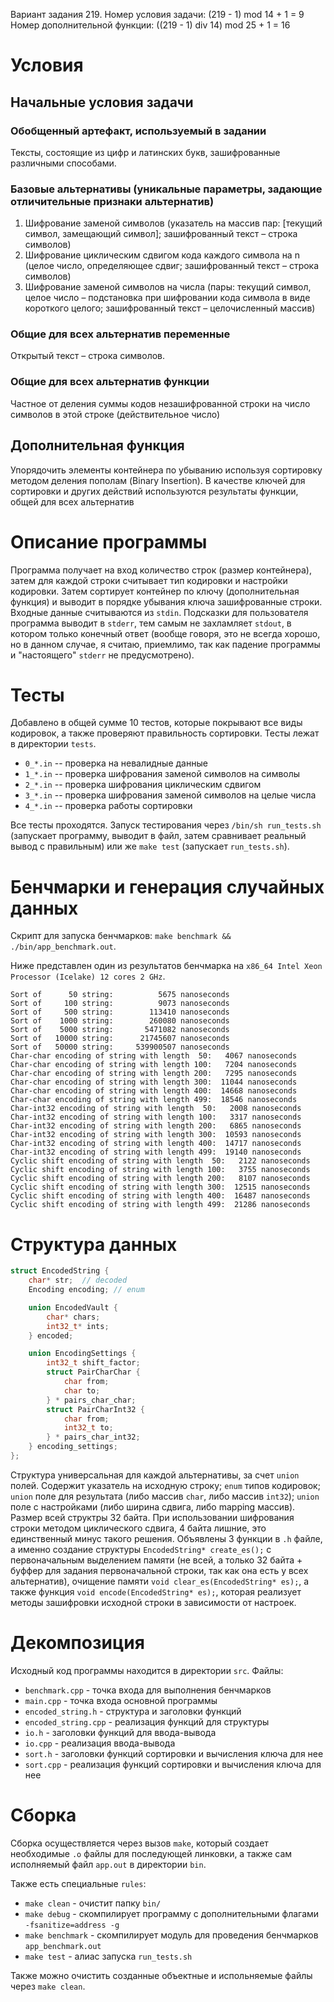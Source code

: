 Вариант задания 219.
Номер условия задачи: (219 - 1) mod 14 + 1 = 9
Номер дополнительной функции: ((219 - 1) div 14) mod 25 + 1 = 16

# Условия
## Начальные условия задачи

### Обобщенный артефакт, используемый в задании 
Тексты, состоящие из цифр и латинских букв, зашифрованные различными способами.

### Базовые альтернативы (уникальные параметры, задающие отличительные признаки альтернатив) 
1. Шифрование заменой символов (указатель на массив пар: [текущий символ, замещающий символ]; зашифрованный текст – строка символов)
2. Шифрование циклическим сдвигом кода каждого символа на n (целое число, определяющее сдвиг; зашифрованный текст – строка символов)
3. Шифрование заменой символов на числа (пары: текущий символ, целое число – подстановка при шифровании кода символа в виде короткого целого; зашифрованный текст – целочисленный массив)

### Общие для всех альтернатив переменные 

Открытый текст – строка символов.

### Общие для всех альтернатив функции 

Частное от деления суммы кодов незашифрованной строки на число символов в этой строке (действительное число)

## Дополнительная функция 

Упорядочить элементы контейнера по убыванию используя сортировку методом деления пополам (Binary Insertion). В качестве ключей для сортировки и других действий используются результаты функции, общей для всех альтернатив

# Описание программы

Программа получает на вход количество строк (размер контейнера), затем для каждой строки считывает тип кодировки и настройки кодировки. Затем сортирует контейнер по ключу (дополнительная функция) и выводит в порядке убывания ключа зашифрованные строки. Входные данные считываются из `stdin`. Подсказки для пользователя программа выводит в `stderr`, тем самым не захламляет `stdout`, в котором только конечный ответ (вообще говоря, это не всегда хорошо, но в данном случае, я считаю, приемлимо, так как падение программы и "настоящего" `stderr` не предусмотрено).

# Тесты

Добавлено в общей сумме 10 тестов, которые покрывают все виды кодировок, а также проверяют правильность сортировки. Тесты лежат в директории `tests`.

- `0_*.in` -- проверка на невалидные данные
- `1_*.in` -- проверка шифрования заменой символов на символы
- `2_*.in` -- проверка шифрования циклическим сдвигом
- `3_*.in` -- проверка шифрования заменой символов на целые числа
- `4_*.in` -- проверка работы сортировки

Все тесты проходятся. Запуск тестирования через `/bin/sh run_tests.sh` (запускает программу, выводит в файл, затем сравнивает реальный вывод с правильным) или же `make test` (запускает `run_tests.sh`).

# Бенчмарки и генерация случайных данных

Скрипт для запуска бенчмарков: `make benchmark && ./bin/app_benchmark.out`.

Ниже представлен один из результатов бенчмарка на `x86_64 Intel Xeon Processor (Icelake) 12 cores 2 GHz`.

```
Sort of      50 string:          5675 nanoseconds 
Sort of     100 string:          9073 nanoseconds 
Sort of     500 string:        113410 nanoseconds 
Sort of    1000 string:        260080 nanoseconds 
Sort of    5000 string:       5471082 nanoseconds 
Sort of   10000 string:      21745607 nanoseconds 
Sort of   50000 string:     539900507 nanoseconds 
Char-char encoding of string with length  50:   4067 nanoseconds 
Char-char encoding of string with length 100:   7204 nanoseconds 
Char-char encoding of string with length 200:   7295 nanoseconds 
Char-char encoding of string with length 300:  11044 nanoseconds 
Char-char encoding of string with length 400:  14668 nanoseconds 
Char-char encoding of string with length 499:  18546 nanoseconds 
Char-int32 encoding of string with length  50:   2008 nanoseconds 
Char-int32 encoding of string with length 100:   3317 nanoseconds 
Char-int32 encoding of string with length 200:   6865 nanoseconds 
Char-int32 encoding of string with length 300:  10593 nanoseconds 
Char-int32 encoding of string with length 400:  14717 nanoseconds 
Char-int32 encoding of string with length 499:  19140 nanoseconds 
Cyclic shift encoding of string with length  50:   2122 nanoseconds 
Cyclic shift encoding of string with length 100:   3755 nanoseconds 
Cyclic shift encoding of string with length 200:   8107 nanoseconds 
Cyclic shift encoding of string with length 300:  12515 nanoseconds 
Cyclic shift encoding of string with length 400:  16487 nanoseconds 
Cyclic shift encoding of string with length 499:  21286 nanoseconds
```

# Структура данных

```cpp
struct EncodedString {
    char* str;  // decoded
    Encoding encoding; // enum

    union EncodedVault {
        char* chars;
        int32_t* ints;
    } encoded;

    union EncodingSettings {
        int32_t shift_factor;
        struct PairCharChar {
            char from;
            char to;
        } * pairs_char_char;
        struct PairCharInt32 {
            char from;
            int32_t to;
        } * pairs_char_int32;
    } encoding_settings;
};
```

Структура универсальная для каждой альтернативы, за счет `union` полей. Содержит указатель на исходную строку; `enum` типов кодировок; `union` поле для результата (либо массив `char`, либо массив `int32`); `union` поле с настройками (либо ширина сдвига, либо mapping массив). Размер всей структры 32 байта. При использовании шифрования строки методом циклического сдвига, 4 байта лишние, это единственный минус такого решения. Объявлены 3 функции в `.h` файле, а именно создание структуры `EncodedString* create_es();` с первоначальным выделением памяти (не всей, а только 32 байта + буффер для задания первоначальной строки, так как она есть у всех альтернатив), очищение памяти `void clear_es(EncodedString* es);`, а также функция `void encode(EncodedString* es);`, которая реализует методы зашифровки исходной строки в зависимости от настроек.

# Декомпозиция

Исходный код программы находится в директории `src`. Файлы:

- `benchmark.cpp` - точка входа для выполнения бенчмарков
- `main.cpp` - точка входа основной программы
- `encoded_string.h` - структура и заголовки функций
- `encoded_string.cpp` - реализация функций для структуры
- `io.h` - заголовки функций для ввода-вывода
- `io.cpp` - реализация ввода-вывода
- `sort.h` - заголовки функций сортировки и вычисления ключа для нее
- `sort.cpp` - реализация функций сортировки и вычисления ключа для нее

# Сборка

Сборка осуществляется через вызов `make`, который создает необходимые `.o` файлы для последующей линковки, а также сам исполняемый файл `app.out` в директории `bin`.

Также есть специальные `rules`:
- `make clean` - очистит папку `bin/`
- `make debug` - скомпилирует программу с дополнительными флагами `-fsanitize=address -g`
- `make benchmark` - скомпилирует модуль для проведения бенчмарков `app_benchmark.out`
- `make test` - алиас запуска `run_tests.sh`

Также можно очистить созданные объектные и испольняемые файлы через `make clean`.
